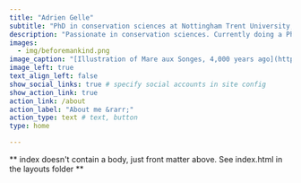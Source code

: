 ```yaml
---
title: "Adrien Gelle"
subtitle: "PhD in conservation sciences at Nottingham Trent University, School of Animal, Rural and Environmental Sciences"
description: "Passionate in conservation sciences. Currently doing a PhD to help improve monitoring techniques of endangered/vulnerable species."
images:
  - img/beforemankind.png
image_caption: "[Illustration of Mare aux Songes, 4,000 years ago](https://www.naturepl.com/stock-photo/illustration-of-mare-aux-songes-4000-years-ago-all-of-the-animals-in-this/search/detail-0_01561856.html). All of the animals in this image, apart from the Echo Parakeet (Psittacula eques), Pink pigeon (Nesoenas mayeri) Mauritius kestrel (Falco punctatus) and Mauritius fruit bat (Pteropus niger) are extinct. [**© Julian Hume**](https://www.naturepl.com/search?s=julian+hume)"
image_left: true
text_align_left: false
show_social_links: true # specify social accounts in site config
show_action_link: true
action_link: /about
action_label: "About me &rarr;"
action_type: text # text, button
type: home

---
```


** index doesn't contain a body, just front matter above.
See index.html in the layouts folder **
